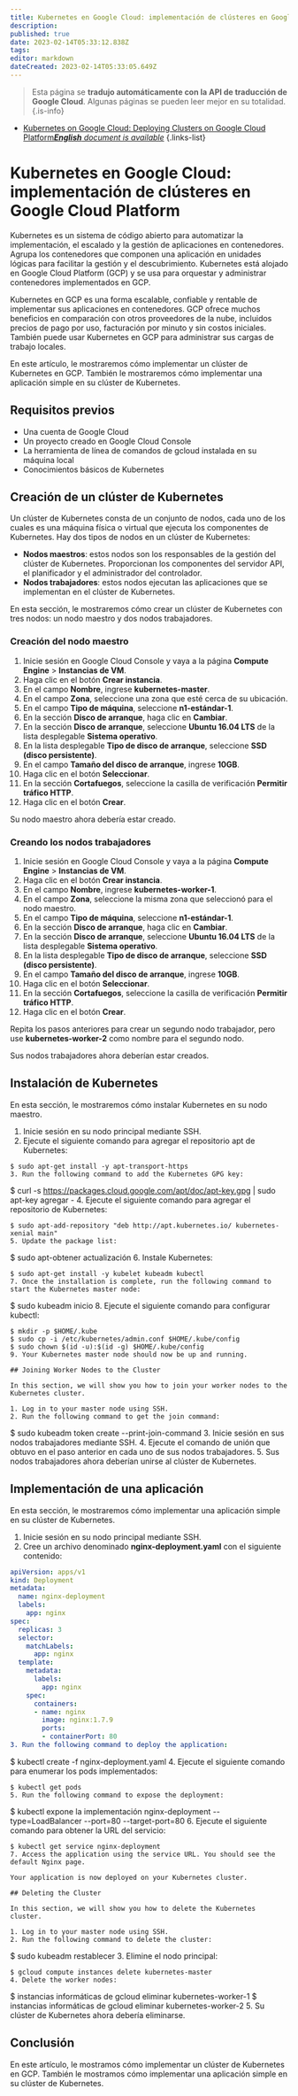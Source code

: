 ```yaml
---
title: Kubernetes en Google Cloud: implementación de clústeres en Google Cloud Platform
description: 
published: true
date: 2023-02-14T05:33:12.838Z
tags: 
editor: markdown
dateCreated: 2023-02-14T05:33:05.649Z
---
```


> Esta página se **tradujo automáticamente con la API de traducción de Google Cloud**.
Algunas páginas se pueden leer mejor en su totalidad.{.is-info}



- [Kubernetes on Google Cloud: Deploying Clusters on Google Cloud Platform***English** document is available*](/en/Knowledge-base/Kubernetes/kubernetes-on-google-cloud-deploying-clusters-on-google-cloud-platform)
{.links-list}


# Kubernetes en Google Cloud: implementación de clústeres en Google Cloud Platform

Kubernetes es un sistema de código abierto para automatizar la implementación, el escalado y la gestión de aplicaciones en contenedores. Agrupa los contenedores que componen una aplicación en unidades lógicas para facilitar la gestión y el descubrimiento. Kubernetes está alojado en Google Cloud Platform (GCP) y se usa para orquestar y administrar contenedores implementados en GCP.

Kubernetes en GCP es una forma escalable, confiable y rentable de implementar sus aplicaciones en contenedores. GCP ofrece muchos beneficios en comparación con otros proveedores de la nube, incluidos precios de pago por uso, facturación por minuto y sin costos iniciales. También puede usar Kubernetes en GCP para administrar sus cargas de trabajo locales.

En este artículo, le mostraremos cómo implementar un clúster de Kubernetes en GCP. También le mostraremos cómo implementar una aplicación simple en su clúster de Kubernetes.

## Requisitos previos

- Una cuenta de Google Cloud
- Un proyecto creado en Google Cloud Console
- La herramienta de línea de comandos de gcloud instalada en su máquina local
- Conocimientos básicos de Kubernetes

## Creación de un clúster de Kubernetes

Un clúster de Kubernetes consta de un conjunto de nodos, cada uno de los cuales es una máquina física o virtual que ejecuta los componentes de Kubernetes. Hay dos tipos de nodos en un clúster de Kubernetes:

- **Nodos maestros**: estos nodos son los responsables de la gestión del clúster de Kubernetes. Proporcionan los componentes del servidor API, el planificador y el administrador del controlador.
- **Nodos trabajadores**: estos nodos ejecutan las aplicaciones que se implementan en el clúster de Kubernetes.

En esta sección, le mostraremos cómo crear un clúster de Kubernetes con tres nodos: un nodo maestro y dos nodos trabajadores.

### Creación del nodo maestro

1. Inicie sesión en Google Cloud Console y vaya a la página **Compute Engine** > **Instancias de VM**.
2. Haga clic en el botón **Crear instancia**.
3. En el campo **Nombre**, ingrese **kubernetes-master**.
4. En el campo **Zona**, seleccione una zona que esté cerca de su ubicación.
5. En el campo **Tipo de máquina**, seleccione **n1-estándar-1**.
6. En la sección **Disco de arranque**, haga clic en **Cambiar**.
7. En la sección **Disco de arranque**, seleccione **Ubuntu 16.04 LTS** de la lista desplegable **Sistema operativo**.
8. En la lista desplegable **Tipo de disco de arranque**, seleccione **SSD (disco persistente)**.
9. En el campo **Tamaño del disco de arranque**, ingrese **10GB**.
10. Haga clic en el botón **Seleccionar**.
11. En la sección **Cortafuegos**, seleccione la casilla de verificación **Permitir tráfico HTTP**.
12. Haga clic en el botón **Crear**.

Su nodo maestro ahora debería estar creado.

### Creando los nodos trabajadores

1. Inicie sesión en Google Cloud Console y vaya a la página **Compute Engine** > **Instancias de VM**.
2. Haga clic en el botón **Crear instancia**.
3. En el campo **Nombre**, ingrese **kubernetes-worker-1**.
4. En el campo **Zona**, seleccione la misma zona que seleccionó para el nodo maestro.
5. En el campo **Tipo de máquina**, seleccione **n1-estándar-1**.
6. En la sección **Disco de arranque**, haga clic en **Cambiar**.
7. En la sección **Disco de arranque**, seleccione **Ubuntu 16.04 LTS** de la lista desplegable **Sistema operativo**.
8. En la lista desplegable **Tipo de disco de arranque**, seleccione **SSD (disco persistente)**.
9. En el campo **Tamaño del disco de arranque**, ingrese **10GB**.
10. Haga clic en el botón **Seleccionar**.
11. En la sección **Cortafuegos**, seleccione la casilla de verificación **Permitir tráfico HTTP**.
12. Haga clic en el botón **Crear**.

Repita los pasos anteriores para crear un segundo nodo trabajador, pero use **kubernetes-worker-2** como nombre para el segundo nodo.

Sus nodos trabajadores ahora deberían estar creados.

## Instalación de Kubernetes

En esta sección, le mostraremos cómo instalar Kubernetes en su nodo maestro.

1. Inicie sesión en su nodo principal mediante SSH.
2. Ejecute el siguiente comando para agregar el repositorio apt de Kubernetes:

```
$ sudo apt-get install -y apt-transport-https
3. Run the following command to add the Kubernetes GPG key:

```
$ curl -s https://packages.cloud.google.com/apt/doc/apt-key.gpg | sudo apt-key agregar -
4. Ejecute el siguiente comando para agregar el repositorio de Kubernetes:

```
$ sudo apt-add-repository "deb http://apt.kubernetes.io/ kubernetes-xenial main"
5. Update the package list:

```
$ sudo apt-obtener actualización
6. Instale Kubernetes:

```
$ sudo apt-get install -y kubelet kubeadm kubectl
7. Once the installation is complete, run the following command to start the Kubernetes master node:

```
$ sudo kubeadm inicio
8. Ejecute el siguiente comando para configurar kubectl:

```
$ mkdir -p $HOME/.kube
$ sudo cp -i /etc/kubernetes/admin.conf $HOME/.kube/config
$ sudo chown $(id -u):$(id -g) $HOME/.kube/config
9. Your Kubernetes master node should now be up and running.

## Joining Worker Nodes to the Cluster

In this section, we will show you how to join your worker nodes to the Kubernetes cluster.

1. Log in to your master node using SSH.
2. Run the following command to get the join command:

```
$ sudo kubeadm token create --print-join-command
3. Inicie sesión en sus nodos trabajadores mediante SSH.
4. Ejecute el comando de unión que obtuvo en el paso anterior en cada uno de sus nodos trabajadores.
5. Sus nodos trabajadores ahora deberían unirse al clúster de Kubernetes.

## Implementación de una aplicación

En esta sección, le mostraremos cómo implementar una aplicación simple en su clúster de Kubernetes.

1. Inicie sesión en su nodo principal mediante SSH.
2. Cree un archivo denominado **nginx-deployment.yaml** con el siguiente contenido:

```yaml
apiVersion: apps/v1
kind: Deployment
metadata:
  name: nginx-deployment
  labels:
    app: nginx
spec:
  replicas: 3
  selector:
    matchLabels:
      app: nginx
  template:
    metadata:
      labels:
        app: nginx
    spec:
      containers:
      - name: nginx
        image: nginx:1.7.9
        ports:
        - containerPort: 80
3. Run the following command to deploy the application:

```
$ kubectl create -f nginx-deployment.yaml
4. Ejecute el siguiente comando para enumerar los pods implementados:

```
$ kubectl get pods
5. Run the following command to expose the deployment:

```
$ kubectl expone la implementación nginx-deployment --type=LoadBalancer --port=80 --target-port=80
6. Ejecute el siguiente comando para obtener la URL del servicio:

```
$ kubectl get service nginx-deployment
7. Access the application using the service URL. You should see the default Nginx page.

Your application is now deployed on your Kubernetes cluster.

## Deleting the Cluster

In this section, we will show you how to delete the Kubernetes cluster.

1. Log in to your master node using SSH.
2. Run the following command to delete the cluster:

```
$ sudo kubeadm restablecer
3. Elimine el nodo principal:

```
$ gcloud compute instances delete kubernetes-master
4. Delete the worker nodes:

```
$ instancias informáticas de gcloud eliminar kubernetes-worker-1
$ instancias informáticas de gcloud eliminar kubernetes-worker-2
5. Su clúster de Kubernetes ahora debería eliminarse.

## Conclusión

En este artículo, le mostramos cómo implementar un clúster de Kubernetes en GCP. También le mostramos cómo implementar una aplicación simple en su clúster de Kubernetes.
